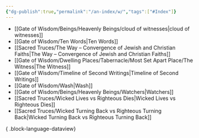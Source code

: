 ```yaml
---
{"dg-publish":true,"permalink":"/an-index/w/","tags":["#Index"]}
---
```



- [[Gate of Wisdom/Beings/Heavenly Beings/cloud of witnesses\|cloud of witnesses]]
- [[Gate of Wisdom/Ten Words\|Ten Words]]
- [[Sacred Truces/The Way – Convergence of Jewish and Christian Faiths\|The Way – Convergence of Jewish and Christian Faiths]]
- [[Gate of Wisdom/Dwelling Places/Tabernacle/Most Set Apart Place/The Witness\|The Witness]]
- [[Gate of Wisdom/Timeline of Second Writings\|Timeline of Second Writings]]
- [[Gate of Wisdom/Wash\|Wash]]
- [[Gate of Wisdom/Beings/Heavenly Beings/Watchers\|Watchers]]
- [[Sacred Truces/Wicked Lives vs Righteous Dies\|Wicked Lives vs Righteous Dies]]
- [[Sacred Truces/Wicked Turning Back vs Righteous Turning Back\|Wicked Turning Back vs Righteous Turning Back]]

{ .block-language-dataview}